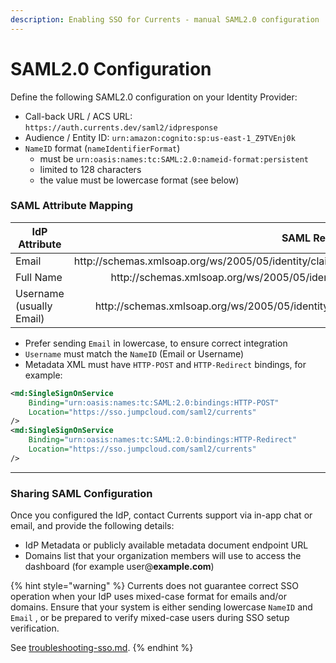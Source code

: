 ```yaml
---
description: Enabling SSO for Currents - manual SAML2.0 configuration
---
```


# SAML2.0 Configuration

Define the following SAML2.0 configuration on your Identity Provider:

* Call-back URL / ACS URL: `https://auth.currents.dev/saml2/idpresponse`
* Audience / Entity ID: `urn:amazon:cognito:sp:us-east-1_Z9TVEnj0k`
* `NameID` format (`nameIdentifierFormat`)&#x20;
  * must be `urn:oasis:names:tc:SAML:2.0:nameid-format:persistent`
  * limited to 128 characters
  * the value must be lowercase format (see below)



### SAML Attribute Mapping

<table><thead><tr><th width="155.5">IdP Attribute</th><th align="right">SAML Response Attribute</th></tr></thead><tbody><tr><td>Email</td><td align="right">http://schemas.xmlsoap.org/ws/2005/05/identity/claims/emailaddress</td></tr><tr><td>Full Name</td><td align="right">http://schemas.xmlsoap.org/ws/2005/05/identity/claims/name</td></tr><tr><td>Username (usually Email)</td><td align="right">http://schemas.xmlsoap.org/ws/2005/05/identity/claims/identifier</td></tr></tbody></table>



* Prefer sending `Email` in lowercase, to ensure correct integration
* `Username` must match the `NameID` (Email or Username)
* Metadata XML  must have `HTTP-POST` and `HTTP-Redirect` bindings, for example:

```xml
<md:SingleSignOnService
    Binding="urn:oasis:names:tc:SAML:2.0:bindings:HTTP-POST"
    Location="https://sso.jumpcloud.com/saml2/currents"
/>
<md:SingleSignOnService
    Binding="urn:oasis:names:tc:SAML:2.0:bindings:HTTP-Redirect"
    Location="https://sso.jumpcloud.com/saml2/currents"
/>
```

***

### Sharing SAML Configuration

Once you configured the IdP, contact Currents support via in-app chat or email, and provide the following details:

* IdP Metadata or publicly available metadata document endpoint URL
* Domains list that your organization members will use to access the dashboard (for example user@**example.com**)

{% hint style="warning" %}
Currents does not guarantee correct SSO operation when your IdP uses mixed-case format for emails and/or domains. Ensure that your system is either sending lowercase `NameID` and `Email` , or be prepared to verify mixed-case users during SSO setup verification.

See [troubleshooting-sso.md](troubleshooting-sso.md "mention").
{% endhint %}
